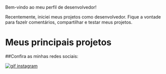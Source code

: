Bem-vindo ao meu perfil de desenvolvedor!

Recentemente, iniciei meus projetos como desenvolvedor. Fique a vontade para fazelr comentários, compartilhar e testar meus projetos.

# Meus principais projetos


##Confira as minhas redes sociais:

<a href="https://www.instagram.com/devgabrielnascimento"> <img src="https://lh3.googleusercontent.com/pw/ADCreHd7e5eAk4EvW8wQ0MNcQ6imNCkpvr92iUKu5wBd12WOu3quA0So906xR-qJLphTQq2Hal7_4eY5IDW-Y1aBNqtTye2BKOfwD-J1RDKQ8oqW7iRx89KtqwFOXON5pNwh1g0zoYCDwx1KoDsqLHHSPfo4hLnag5Zov9eozGbU7Fe2EUL3jDsMm6YmRQXOLdMO_I_5_ULuwBLoA2pFZspyz6KIzmfiJbTa1yNF386ZiQAFByQ8HW8_vzgGYkyDWZfsEHnrQCB8fX47fCyxbpg3v9RaFg2_sVKCKigcIiTinGR9TwhsC-zPDdUr5NGaLxOORbAoXdpCK_LUovNSM0RsfxwY8P_D8scx_J5RkiC2Chz1rbkL1jbCYnpqnH1WU0YSjVLO-C-fI9qoSkI4npg_PtSGBN8eDVspbGcR6AEaDFqgQJWhNRkPhJE4WYb0QHx9bF5N1o4nW34JonQ-k0Fr6pkeCYEb-bmyt8OtAiByOw4xU6qQL8wb0UqWEreAtHOr9_ycIJ7Mn6rs2uZxhrVbeU1WUDYTQvzA74x2IsLTMEUxiwYOGo-ZbltftMhBBVM6kcQ-GKEylMnfr3M_SyOTjMqB5dihZRtRUZZYd0Xkzw2JCwiEVhMymlJIeCWqezEz0ZwHVVDUuz1Gbd-DwmxYLvJWdIYUmPSRMeIg3mE7BW9A6ogVc1km6RpwhmOyGusk1-POAMmWcybNCVAH57_a3kqlbaYFPb3Fuy8fvSRe99ZfboEB5lvbnsK3BxgiuLDps7dUwKHAdsB2dnEwOfY6OSrzjMY_i7uyfuDSxpcJKlWqHQSl_-he-lSR2nQDzZB88LaOI31fZqdNpTk-N1fddafF22NH3tfhxzOMVyTXg4057hFRXeA5dkL3bJpJ5Tf-arhg=w42-h42-s-no-gm?authuser=0" alt="gif instagram"/></a>

<!--
**devgabrielnascimento/devgabrielnascimento** is a ✨ _special_ ✨ repository because its `README.md` (this file) appears on your GitHub profile.

Here are some ideas to get you started:

- 🔭 I’m currently working on ...
- 🌱 I’m currently learning ...
- 👯 I’m looking to collaborate on ...
- 🤔 I’m looking for help with ...
- 💬 Ask me about ...
- 📫 How to reach me: ...
- 😄 Pronouns: ...
- ⚡ Fun fact: ...
-->
